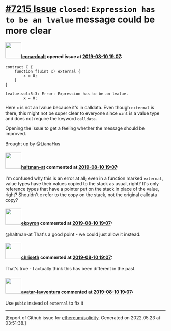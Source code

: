 # [\#7215 Issue](https://github.com/ethereum/solidity/issues/7215) `closed`: `Expression has to be an lvalue` message could be more clear

#### <img src="https://avatars.githubusercontent.com/u/504195?u=ce2facd14af9fd474ebff49f0d44891f56f7500f&v=4" width="50">[leonardoalt](https://github.com/leonardoalt) opened issue at [2019-08-10 19:07](https://github.com/ethereum/solidity/issues/7215):

```
contract C {
	function f(uint x) external {
		x = 0;
	}
}

lvalue.sol:5:3: Error: Expression has to be an lvalue.
		x = 0;
```
Here `x` is not an lvalue because it's in calldata.
Even though `external` is there, this might not be super clear to everyone since `uint` is a value type and does not require the keyword `calldata`.

Opening the issue to get a feeling whether the message should be improved.

Brought up by @LianaHus 

#### <img src="https://avatars.githubusercontent.com/u/35589221?v=4" width="50">[haltman-at](https://github.com/haltman-at) commented at [2019-08-10 19:07](https://github.com/ethereum/solidity/issues/7215#issuecomment-520541262):

I'm confused why this is an error at all; even in a function marked `external`, value types have their values copied to the stack as usual, right?  It's only reference types that have a pointer put on the stack in place of the value, right?  Shouldn't `x` refer to the copy on the stack, not the original calldata copy?

#### <img src="https://avatars.githubusercontent.com/u/1347491?v=4" width="50">[ekpyron](https://github.com/ekpyron) commented at [2019-08-10 19:07](https://github.com/ethereum/solidity/issues/7215#issuecomment-520543924):

@haltman-at That's a good point - we could just allow it instead.

#### <img src="https://avatars.githubusercontent.com/u/9073706?v=4" width="50">[chriseth](https://github.com/chriseth) commented at [2019-08-10 19:07](https://github.com/ethereum/solidity/issues/7215#issuecomment-520610708):

That's true - I actually think this has been different in the past.

#### <img src="https://avatars.githubusercontent.com/u/18537398?u=790adc50e8eb757043bc51aaf0f886f29f648e01&v=4" width="50">[avatar-lavventura](https://github.com/avatar-lavventura) commented at [2019-08-10 19:07](https://github.com/ethereum/solidity/issues/7215#issuecomment-557008398):

Use `pubic` instead of `external` to fix it


-------------------------------------------------------------------------------



[Export of Github issue for [ethereum/solidity](https://github.com/ethereum/solidity). Generated on 2022.05.23 at 03:51:38.]
